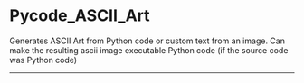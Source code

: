 # Pycode_ASCII_Art
Generates ASCII Art from Python code or custom text from an image.
        Can make the resulting ascii image executable Python code (if the source code was Python code)

---
